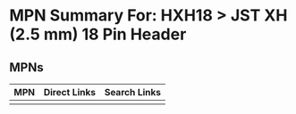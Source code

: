 



# MPN Summary For: HXH18 > JST XH (2.5 mm) 18 Pin Header

## MPNs
  

|MPN|Direct Links|Search Links|
| :--- | :--- | :--- |
||||
